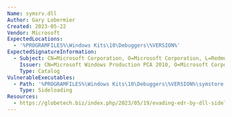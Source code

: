 ```yaml
---
Name: symsrv.dll
Author: Gary Lobermier
Created: 2023-05-22
Vendor: Microsoft
ExpectedLocations:
  - '%PROGRAMFILES%\Windows Kits\10\Debuggers\%VERSION%'
ExpectedSignatureInformation:
  - Subject: CN=Microsoft Corporation, O=Microsoft Corporation, L=Redmond, S=Washington, C=US
    Issuer: CN=Microsoft Windows Production PCA 2010, O=Microsoft Corporation, L=Redmond, S=Washington, C=US
    Type: Catalog
VulnerableExecutables:
  - Path: '%PROGRAMFILES%\Windows Kits\10\Debuggers\%VERSION%\symstore.exe'
    Type: Sideloading
Resources:
  - https://globetech.biz/index.php/2023/05/19/evading-edr-by-dll-sideloading-in-csharp/
---
```


